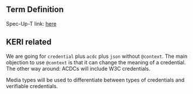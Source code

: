 ## Term Definition

Spec-Up-T link: <a href='https://weboftrust.github.io/WOT-terms/docs/glossary/base-media-type'>here</a>

## KERI related

We are going for `credential` plus `acdc` plus `json` without `@context`. The main objection to use `@context` is that it can change the meaning of a credential. 
The other way around: ACDCs will include W3C credentials.

Media types will be used to differentiate between types of credentials and verifiable credentials.
